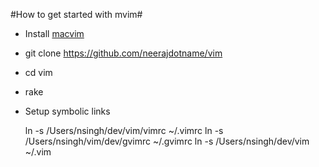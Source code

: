 #How to get started with mvim#

* Install [macvim](http://code.google.com/p/macvim)
* git clone https://github.com/neerajdotname/vim
* cd vim
* rake
* Setup symbolic links

    ln -s /Users/nsingh/dev/vim/vimrc ~/.vimrc
    ln -s /Users/nsingh/vim/dev/gvimrc ~/.gvimrc
    ln -s /Users/nsingh/dev/vim ~/.vim
